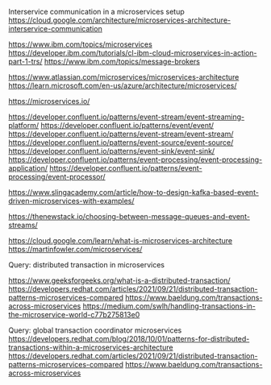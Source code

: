 
Interservice communication in a microservices setup
  https://cloud.google.com/architecture/microservices-architecture-interservice-communication

https://www.ibm.com/topics/microservices
https://developer.ibm.com/tutorials/cl-ibm-cloud-microservices-in-action-part-1-trs/
https://www.ibm.com/topics/message-brokers

https://www.atlassian.com/microservices/microservices-architecture
https://learn.microsoft.com/en-us/azure/architecture/microservices/

https://microservices.io/

https://developer.confluent.io/patterns/event-stream/event-streaming-platform/
https://developer.confluent.io/patterns/event/event/
https://developer.confluent.io/patterns/event-stream/event-stream/
https://developer.confluent.io/patterns/event-source/event-source/
https://developer.confluent.io/patterns/event-sink/event-sink/
https://developer.confluent.io/patterns/event-processing/event-processing-application/
https://developer.confluent.io/patterns/event-processing/event-processor/

https://www.slingacademy.com/article/how-to-design-kafka-based-event-driven-microservices-with-examples/

https://thenewstack.io/choosing-between-message-queues-and-event-streams/

https://cloud.google.com/learn/what-is-microservices-architecture
https://martinfowler.com/microservices/

Query: distributed transaction in microservices

https://www.geeksforgeeks.org/what-is-a-distributed-transaction/
https://developers.redhat.com/articles/2021/09/21/distributed-transaction-patterns-microservices-compared
https://www.baeldung.com/transactions-across-microservices
https://medium.com/swlh/handling-transactions-in-the-microservice-world-c77b275813e0

Query: global transaction coordinator microservices
https://developers.redhat.com/blog/2018/10/01/patterns-for-distributed-transactions-within-a-microservices-architecture
https://developers.redhat.com/articles/2021/09/21/distributed-transaction-patterns-microservices-compared
https://www.baeldung.com/transactions-across-microservices

